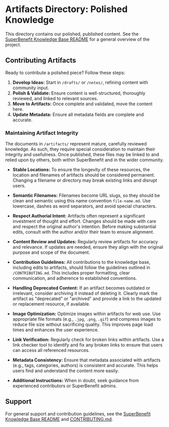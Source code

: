 # Artifacts Directory: Polished Knowledge

This directory contains our polished, published content. See the [SuperBenefit Knowledge Base README](/README.md) for a general overview of the project.

## Contributing Artifacts

Ready to contribute a polished piece? Follow these steps:

1.  **Develop Ideas:** Start in `/drafts/` or `/notes/`, refining content with community input.
2.  **Polish & Validate:** Ensure content is well-structured, thoroughly reviewed, and linked to relevant sources.
3.  **Move to Artifacts:** Once complete and validated, move the content here.
4.  **Update Metadata:** Ensure all metadata fields are complete and accurate.

### Maintaining Artifact Integrity

The documents in `/artifacts/` represent mature, carefully reviewed knowledge. As such, they require special consideration to maintain their integrity and usefulness. Once published, these files may be linked to and relied upon by others, both within SuperBenefit and in the wider community.

*   **Stable Locations:** To ensure the longevity of these resources, the location and filenames of artifacts should be considered permanent. Changing a filename or directory may break existing links and disrupt users.

*   **Semantic Filenames:** Filenames become URL slugs, so they should be clean and semantic using this name convention `file-name.md`. Use lowercase, dashes as word separators, and avoid special characters.

*   **Respect Authorial Intent:** Artifacts often represent a significant investment of thought and effort. Changes should be made with care and respect the original author's intention. Before making substantial edits, consult with the author and/or their team to ensure alignment.

*   **Content Review and Updates:** Regularly review artifacts for accuracy and relevance. If updates are needed, ensure they align with the original purpose and scope of the document.

*   **Contribution Guidelines:** All contributions to the knowledge base, including edits to artifacts, should follow the guidelines outlined in `/CONTRIBUTING.md`. This includes proper formatting, clear communication, and adherence to established conventions.

*   **Handling Deprecated Content:** If an artifact becomes outdated or irrelevant, consider archiving it instead of deleting it. Clearly mark the artifact as "deprecated" or "archived" and provide a link to the updated or replacement resource, if available.

*   **Image Optimization:** Optimize images within artifacts for web use. Use appropriate file formats (e.g., `.jpg`, `.png`, `.gif`) and compress images to reduce file size without sacrificing quality. This improves page load times and enhances the user experience.

*   **Link Verification:** Regularly check for broken links within artifacts. Use a link checker tool to identify and fix any broken links to ensure that users can access all referenced resources.

*   **Metadata Consistency:** Ensure that metadata associated with artifacts (e.g., tags, categories, authors) is consistent and accurate. This helps users find and understand the content more easily.

*   **Additional Instructions:** When in doubt, seek guidance from experienced contributors or SuperBenefit admins.

## Support

For general support and contribution guidelines, see the [SuperBenefit Knowledge Base README](/README.md) and [CONTRIBUTING.md](CONTRIBUTING.md).
